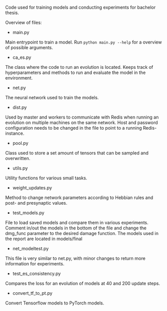 Code used for training models and conducting experiments for bachelor thesis.

Overview of files:

- main.py

Main entrypoint to train a model. Run `python main.py --help` for a overview of possible arguments.

- ca_es.py

The class where the code to run an evolution is located. Keeps track of hyperparameters and methods to run and evaluate the model in the environment.

- net.py

The neural network used to train the models.

- dist.py

Used by master and workers to communicate with Redis when running an evolution on multiple machines on the same network. Host and password configuration needs to be changed in the file to point to a running Redis-instance.

- pool.py

Class used to store a set amount of tensors that can be sampled and overwritten.

- utils.py

Utility functions for various small tasks.

- weight_updates.py

Method to change network parameters according to Hebbian rules and post- and presynaptic values.

- test_models.py

File to load saved models and compare them in various experiments. Comment in/out the models in the bottom of the file and change the dmg_func parameter to the desired damage function. The models used in the report are located in models/final

- net_modeltest.py

This file is very similar to net.py, with minor changes to return more information for experiments.


- test_es_consistency.py

Compares the loss for an evolution of models at 40 and 200 update steps. 

- convert_tf_to_pt.py

Convert Tensorflow models to PyTorch models.

